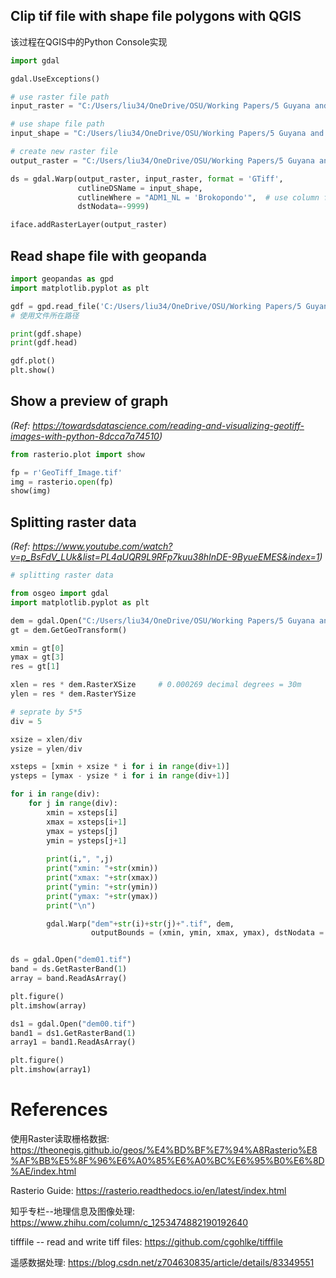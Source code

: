 
## Clip tif file with shape file polygons with QGIS

该过程在QGIS中的Python Console实现

```python
import gdal

gdal.UseExceptions()

# use raster file path
input_raster = "C:/Users/liu34/OneDrive/OSU/Working Papers/5 Guyana and Suriname/Data/TMF_data/AnnualChange/JRC_TMF_AnnualChange_v1_1990_SAM_ID49_N10_W60.tif"

# use shape file path
input_shape = "C:/Users/liu34/OneDrive/OSU/Working Papers/5 Guyana and Suriname/Data/Geographic files/Surinam_files/sur_admbnda_adm1_2017.shp"

# create new raster file
output_raster = "C:/Users/liu34/OneDrive/OSU/Working Papers/5 Guyana and Suriname/PythonProject/surinam_test.tif"

ds = gdal.Warp(output_raster, input_raster, format = 'GTiff',
               cutlineDSName = input_shape,
               cutlineWhere = "ADM1_NL = 'Brokopondo'",  # use column from shape file
               dstNodata=-9999)

iface.addRasterLayer(output_raster)
```

## Read shape file with geopanda

```python
import geopandas as gpd
import matplotlib.pyplot as plt

gdf = gpd.read_file('C:/Users/liu34/OneDrive/OSU/Working Papers/5 Guyana and Suriname/Data/Geographic files/Surinam_files/sur_admbnda_adm1_2017.shp') 
# 使用文件所在路径

print(gdf.shape)
print(gdf.head)

gdf.plot()
plt.show()
```

## Show a preview of graph
*(Ref: https://towardsdatascience.com/reading-and-visualizing-geotiff-images-with-python-8dcca7a74510)*


```python
from rasterio.plot import show

fp = r'GeoTiff_Image.tif'
img = rasterio.open(fp)
show(img)
```

## Splitting raster data
*(Ref: https://www.youtube.com/watch?v=p_BsFdV_LUk&list=PL4aUQR9L9RFp7kuu38hInDE-9ByueEMES&index=1)*

```python
# splitting raster data

from osgeo import gdal
import matplotlib.pyplot as plt

dem = gdal.Open("C:/Users/liu34/OneDrive/OSU/Working Papers/5 Guyana and Suriname/Data/TMF_data/AnnualChange/JRC_TMF_AnnualChange_v1_1990_SAM_ID49_N10_W60.tif")
gt = dem.GetGeoTransform()

xmin = gt[0]
ymax = gt[3]
res = gt[1]

xlen = res * dem.RasterXSize     # 0.000269 decimal degrees = 30m
ylen = res * dem.RasterYSize

# seprate by 5*5
div = 5

xsize = xlen/div
ysize = ylen/div

xsteps = [xmin + xsize * i for i in range(div+1)]
ysteps = [ymax - ysize * i for i in range(div+1)]

for i in range(div):
    for j in range(div):
        xmin = xsteps[i]
        xmax = xsteps[i+1]
        ymax = ysteps[j]
        ymin = ysteps[j+1]
        
        print(i,", ",j)
        print("xmin: "+str(xmin))
        print("xmax: "+str(xmax))
        print("ymin: "+str(ymin))
        print("ymax: "+str(ymax))
        print("\n")

        gdal.Warp("dem"+str(i)+str(j)+".tif", dem, 
                  outputBounds = (xmin, ymin, xmax, ymax), dstNodata = -9999)


ds = gdal.Open("dem01.tif")
band = ds.GetRasterBand(1)
array = band.ReadAsArray()

plt.figure()
plt.imshow(array)

ds1 = gdal.Open("dem00.tif")
band1 = ds1.GetRasterBand(1)
array1 = band1.ReadAsArray()

plt.figure()
plt.imshow(array1)
```


# References

使用Raster读取栅格数据: https://theonegis.github.io/geos/%E4%BD%BF%E7%94%A8Rasterio%E8%AF%BB%E5%8F%96%E6%A0%85%E6%A0%BC%E6%95%B0%E6%8D%AE/index.html

Rasterio Guide: https://rasterio.readthedocs.io/en/latest/index.html

知乎专栏--地理信息及图像处理: https://www.zhihu.com/column/c_1253474882190192640

tifffile -- read and write tiff files: https://github.com/cgohlke/tifffile

遥感数据处理: https://blog.csdn.net/z704630835/article/details/83349551

